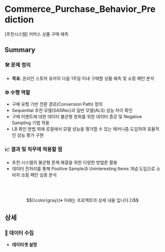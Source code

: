 # Commerce_Purchase_Behavior_Prediction
[추천시스템]  커머스 상품 구매 예측


## Summary

### 🛠️ 문제 정의

- **목표**: 온라인 스토어 유저의 다음 1주일 이내 구매할 상품 예측 및 쇼핑 패턴 분석

### ⚙️ 수행 역할
-	구매 유형 기반 전환 경로(Conversion Path) 정의
-	Sequential 추천 모델(SASRec)과 일반 모델(ALS) 성능 차이 확인
-	구매 이벤트에 대한 데이터 불균형 완화를 위한 데이터 증강 및 Negative Sampling 기법 적용
-	LB 확인 방법 외에 로컬에서 모델 성능을 평가할 수 있는 메커니즘 도입하여 효율적인 성능 평가 구현



### 📈 결과 및 직무에 적용할 점
- 추천 시스템의 불균형 문제 해결을 위한 다양한 방법론 활용
- 데이터 전처리를 통해 Positive Sample과 Uninteresting Items 개념 도입으로 소비자 쇼핑 패턴 심층 분석

<br><br>


$${\color{gray}(※ 아래는 프로젝트의 상세 내용 입니다.)}$$
## 상세

### 📝 데이터 수집
* **데이터셋 설명**
 
